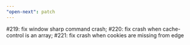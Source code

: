 ```yaml
---
"open-next": patch
---
```


#219: fix window sharp command crash; #220: fix crash when cache-control is an array; #221: fix crash when cookies are missing from edge
